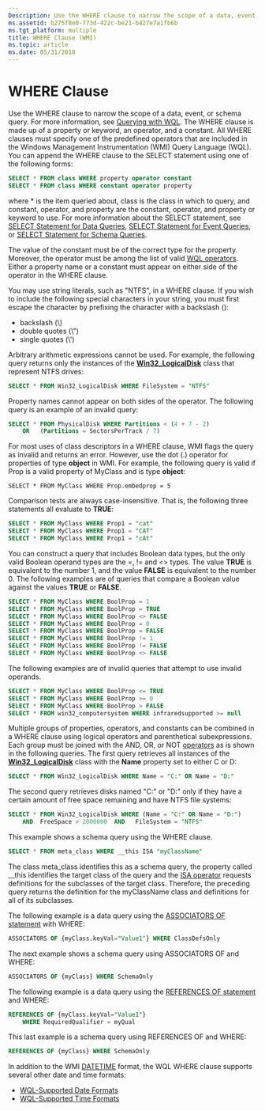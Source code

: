 ```yaml
---
Description: Use the WHERE clause to narrow the scope of a data, event, or schema query.
ms.assetid: b275f8e0-773d-422c-be21-b427e7a1fb6b
ms.tgt_platform: multiple
title: WHERE Clause (WMI)
ms.topic: article
ms.date: 05/31/2018
---
```


# WHERE Clause

Use the WHERE clause to narrow the scope of a data, event, or schema query. For more information, see [Querying with WQL](querying-with-wql.md). The WHERE clause is made up of a property or keyword, an operator, and a constant. All WHERE clauses must specify one of the predefined operators that are included in the Windows Management Instrumentation (WMI) Query Language (WQL). You can append the WHERE clause to the SELECT statement using one of the following forms:


```sql
SELECT * FROM class WHERE property operator constant
SELECT * FROM class WHERE constant operator property
```



where \* is the item queried about, class is the class in which to query, and constant, operator, and property are the constant, operator, and property or keyword to use. For more information about the SELECT statement, see [SELECT Statement for Data Queries](select-statement-for-data-queries.md), [SELECT Statement for Event Queries](select-statement-for-event-queries.md), or [SELECT Statement for Schema Queries](select-statement-for-schema-queries.md).

The value of the constant must be of the correct type for the property. Moreover, the operator must be among the list of valid [WQL operators](wql-operators.md). Either a property name or a constant must appear on either side of the operator in the WHERE clause.

You may use string literals, such as "NTFS", in a WHERE clause. If you wish to include the following special characters in your string, you must first escape the character by prefixing the character with a backslash (\):

-   backslash (\\\)
-   double quotes (\\")
-   single quotes (\\')

Arbitrary arithmetic expressions cannot be used. For example, the following query returns only the instances of the [**Win32\_LogicalDisk**](https://docs.microsoft.com/windows/desktop/CIMWin32Prov/win32-logicaldisk) class that represent NTFS drives:


```sql
SELECT * FROM Win32_LogicalDisk WHERE FileSystem = "NTFS"
```



Property names cannot appear on both sides of the operator. The following query is an example of an invalid query:


```sql
SELECT * FROM PhysicalDisk WHERE Partitions < (4 + 7 - 2) 
    OR   (Partitions = SectorsPerTrack / 7)
```



For most uses of class descriptors in a WHERE clause, WMI flags the query as invalid and returns an error. However, use the dot (.) operator for properties of type **object** in WMI. For example, the following query is valid if Prop is a valid property of MyClass and is type **object**:

``` syntax
SELECT * FROM MyClass WHERE Prop.embedprop = 5
```

Comparison tests are always case-insensitive. That is, the following three statements all evaluate to **TRUE**:


```sql
SELECT * FROM MyClass WHERE Prop1 = "cat"
SELECT * FROM MyClass WHERE Prop1 = "CAT"
SELECT * FROM MyClass WHERE Prop1 = "cAt"
```



You can construct a query that includes Boolean data types, but the only valid Boolean operand types are the =, != and <> types. The value **TRUE** is equivalent to the number 1, and the value **FALSE** is equivalent to the number 0. The following examples are of queries that compare a Boolean value against the values **TRUE** or **FALSE**.


```sql
SELECT * FROM MyClass WHERE BoolProp = 1
SELECT * FROM MyClass WHERE BoolProp = TRUE
SELECT * FROM MyClass WHERE BoolProp <> FALSE
SELECT * FROM MyClass WHERE BoolProp = 0
SELECT * FROM MyClass WHERE BoolProp = FALSE
SELECT * FROM MyClass WHERE BoolProp != 1
SELECT * FROM MyClass WHERE BoolProp != FALSE
SELECT * FROM MyClass WHERE BoolProp <> FALSE
```



The following examples are of invalid queries that attempt to use invalid operands.


```sql
SELECT * FROM MyClass WHERE BoolProp <= TRUE
SELECT * FROM MyClass WHERE BoolProp >= 0
SELECT * FROM MyClass WHERE BoolProp > FALSE
SELECT * FROM win32_computersystem WHERE infraredsupported >= null
```



Multiple groups of properties, operators, and constants can be combined in a WHERE clause using logical operators and parenthetical subexpressions. Each group must be joined with the AND, OR, or NOT [operators](wql-operators.md) as is shown in the following queries. The first query retrieves all instances of the [**Win32\_LogicalDisk**](https://docs.microsoft.com/windows/desktop/CIMWin32Prov/win32-logicaldisk) class with the **Name** property set to either C or D:


```sql
SELECT * FROM Win32_LogicalDisk WHERE Name = "C:" OR Name = "D:"
```



The second query retrieves disks named "C:" or "D:" only if they have a certain amount of free space remaining and have NTFS file systems:


```sql
SELECT * FROM Win32_LogicalDisk WHERE (Name = "C:" OR Name = "D:") 
    AND  FreeSpace > 2000000  AND   FileSystem = "NTFS"
```



This example shows a schema query using the WHERE clause.


```sql
SELECT * FROM meta_class WHERE __this ISA "myClassName"
```



The class meta\_class identifies this as a schema query, the property called \_\_this identifies the target class of the query and the [ISA operator](isa-operator-for-schema-queries.md) requests definitions for the subclasses of the target class. Therefore, the preceding query returns the definition for the myClassName class and definitions for all of its subclasses.

The following example is a data query using the [ASSOCIATORS OF statement](associators-of-statement.md) with WHERE:


```sql
ASSOCIATORS OF {myClass.keyVal="Value1"} WHERE ClassDefsOnly
```



The next example shows a schema query using ASSOCIATORS OF and WHERE:


```sql
ASSOCIATORS OF {myClass} WHERE SchemaOnly
```



The following example is a data query using the [REFERENCES OF statement](references-of-statement.md) and WHERE:


```sql
REFERENCES OF {myClass.keyVal="Value1"} 
    WHERE RequiredQualifier = myQual
```



This last example is a schema query using REFERENCES OF and WHERE:


```sql
REFERENCES OF {myClass} WHERE SchemaOnly
```



In addition to the WMI [DATETIME](date-and-time-format.md) format, the WQL WHERE clause supports several other date and time formats:

-   [WQL-Supported Date Formats](wql-supported-date-formats.md)
-   [WQL-Supported Time Formats](wql-supported-time-formats.md)

 

 



